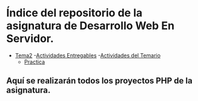 # Índice del repositorio de la asignatura de Desarrollo Web En Servidor.

- [Tema2](./Tema2)
  -[Actividades Entregables](./Tema2/Actividades/Actividades_entregables)
  -[Actividades del Temario](./Tema2/Actividades/Actividades_temario)
  - [Practica](./Tema2/Practica) 

## Aquí se realizarán todos los proyectos PHP de la asignatura.
